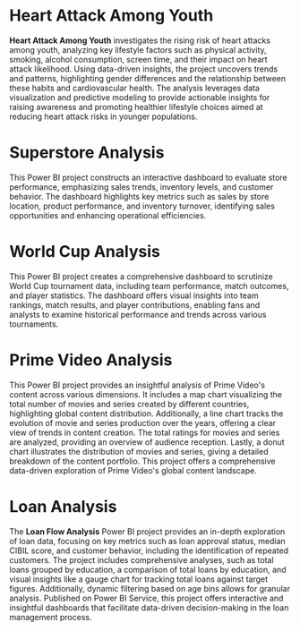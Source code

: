 # Heart Attack Among Youth
**Heart Attack Among Youth** investigates the rising risk of heart attacks among youth, analyzing key lifestyle factors such as physical activity, smoking, alcohol consumption, screen time, and their impact on heart attack likelihood. Using data-driven insights, the project uncovers trends and patterns, highlighting gender differences and the relationship between these habits and cardiovascular health. The analysis leverages data visualization and predictive modeling to provide actionable insights for raising awareness and promoting healthier lifestyle choices aimed at reducing heart attack risks in younger populations.
# Superstore Analysis
This Power BI project constructs an interactive dashboard to evaluate store performance, emphasizing sales trends, inventory levels, and customer behavior. The dashboard highlights key metrics such as sales by store location, product performance, and inventory turnover, identifying sales opportunities and enhancing operational efficiencies.

# World Cup Analysis 
This Power BI project creates a comprehensive dashboard to scrutinize World Cup tournament data, including team performance, match outcomes, and player statistics. The dashboard offers visual insights into team rankings, match results, and player contributions, enabling fans and analysts to examine historical performance and trends across various tournaments.
# Prime Video Analysis
This Power BI project provides an insightful analysis of Prime Video's content across various dimensions. It includes a map chart visualizing the total number of movies and series created by different countries, highlighting global content distribution. Additionally, a line chart tracks the evolution of movie and series production over the years, offering a clear view of trends in content creation. The total ratings for movies and series are analyzed, providing an overview of audience reception. Lastly, a donut chart illustrates the distribution of movies and series, giving a detailed breakdown of the content portfolio. This project offers a comprehensive data-driven exploration of Prime Video's global content landscape.
# Loan Analysis
The **Loan Flow Analysis** Power BI project provides an in-depth exploration of loan data, focusing on key metrics such as loan approval status, median CIBIL score, and customer behavior, including the identification of repeated customers. The project includes comprehensive analyses, such as total loans grouped by education, a comparison of total loans by education, and visual insights like a gauge chart for tracking total loans against target figures. Additionally, dynamic filtering based on age bins allows for granular analysis. Published on Power BI Service, this project offers interactive and insightful dashboards that facilitate data-driven decision-making in the loan management process.

